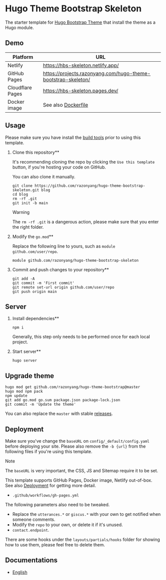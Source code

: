 # Hugo Theme Bootstrap Skeleton

The starter template for [Hugo Bootstrap Theme][02] that install the theme as a Hugo module.

## Demo

|     Platform     |                              URL                              |
| ---------------- | ------------------------------------------------------------- |
| Netlify          | https://hbs-skeleton.netlify.app/                             |
| GitHub Pages     | https://projects.razonyang.com/hugo-theme-bootstrap-skeleton/ |
| Cloudflare Pages | https://hbs-skeleton.pages.dev/                               |
| Docker image     | See also [Dockerfile][01]                                     |

## Usage

Please make sure you have install the [build tools][08] prior to using this template.

1. Clone this repository**

   It's recommending cloning the repo by clicking the `Use this template` button, if you're hosting
   your code on GitHub.

   You can also clone it manually.

   ```shell
   git clone https://github.com/razonyang/hugo-theme-bootstrap-skeleton.git blog
   cd blog
   rm -rf .git
   git init -b main
   ```

   > [!WARNING]
   > The `rm -rf .git` is a dangerous action, please make sure that you enter the right folder.

2. Modify the `go.mod`**

   Replace the following line to yours, such as `module github.com/user/repo`.

   ```
   module github.com/razonyang/hugo-theme-bootstrap-skeleton
   ```

3. Commit and push changes to your repository**

   ```shell
   git add -A
   git commit -m 'First commit'
   git remote set-url origin github.com/user/repo
   git push origin main
   ```

## Server

1. Install dependencies**

   ```shell
   npm i
   ```

   Generally, this step only needs to be performed once for each local project.

2. Start server**

   ```shell
   hugo server
   ```

## Upgrade theme

```shell
hugo mod get github.com/razonyang/hugo-theme-bootstrap@master
hugo mod npm pack
npm update
git add go.mod go.sum package.json package-lock.json
git commit -m 'Update the theme'
```

You can also replace the `master` with stable [releases][03].

## Deployment

Make sure you've change the `baseURL` on `config/_default/config.yaml` before deploying your
site. Please also remove the `-b {url}` from the following files if you're using this template.

> [!NOTE]
> The `baseURL` is very important, the CSS, JS and Sitemap require it to be set.

This template supports GitHub Pages, Docker image, Netlify out-of-box. See also [Deployment][07] for
getting more detail.

- `.github/workflows/gh-pages.yml`

The following parameters also need to be tweaked.

- Replace the `utterances.*` or `giscus.*` with your own to get notified when someone comments.
- Modify the `repo` to your own, or delete it if it's unused.
- `contact.endpoint`.

There are some hooks under the `layouts/partials/hooks` folder for showing how to use them, please
feel free to delete them.

## Documentations

- [English][06]

<!-- link references -->
[01]: Dockerfile
[02]: https://github.com/razonyang/hugo-theme-bootstrap
[03]: https://github.com/razonyang/hugo-theme-bootstrap/releases
[04]: https://goproxy.cn
[05]: https://goproxy.io
[06]: https://hbs.razonyang.com/v1/en/
[07]: https://hbs.razonyang.com/v1/en/docs/deployment/
[08]: https://hbs.razonyang.com/v1/en/docs/getting-started/prerequisites/#build-tools
